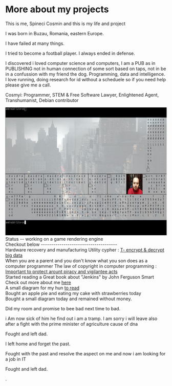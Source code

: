 <html>
      
 <head>
     <h1>More about my projects</h1>
        <p>This is me, Spineci Cosmin and this is my life and project</p>
<p>
I was born in Buzau, Romania, eastern Europe. 
</p>
<p>
I have failed at many things.
</p>
<p>
I tried to become a football player. I always ended in defense. 
</p>
<p>
I discovered i loved computer science and computers, I am a PUB as in PUBLISHING not in human connection of some sort based on taps, not in be in a confussion with my friend the dog. Programming, data and intelligence. I love running, doing research for id without a scheduele so if you need help please give me a call. </p>
<p>  Cosmyi: Programmer, STEM & Free Software Lawyer, Enlightened Agent, Transhumanist, Debian contributor </p>
 <section id="about">
      <img src="trainee.jpg" height="400" alt="">
  Status 
  -- working on a game rendering engine
    </section>
Checkout below
  -------------------------------------
 </head>
 <body>
  <div>
   Hardware recovery and manufacturing
  Utility cypher : <a href="https://github.com/mugsp/mugsp.github.io/blob/main/t-encrypting-and-decrypting-files.md" > T- encrypt & decrypt big data  </a>
  </div>
  <div>
   When you are a parent and you don't know what you son does as a computer programmer 
  The law of copyright in computer programming : <a href="https://github.com/mugsp/mugsp.github.io/blob/main/c.pdf" >Important to protect arount piracy and vigilantee acts</a>
  </div>
<div>
	Started reading a Great book about "Jenkins" by John Ferguson Smart 
</div> 
Check out more about me <a href="https://mugsp.github.io/cv.spineci-PDL.txt" > here</a>
  </div>
<div> 
A small diagram for my hun <a href="https://mugsp.github.io/output.pdf" > to read </a>
</div>

<div>
	Bought an apple pie and eating my cake with strawberries today 
</div>
<div> 
Bought a small diagram today and remained without money. 
</div>
	
<div> 
<p>
	Did my room and promise to bee bad next time to bad.
</p>
</div>
	i Am now sick of him he find out i am a tramp. I am sorry i will leave also after a fight with the prime minister of agriculture cause of dna 
<div> 
<p>
	Fought and left dad.
</p>
<p>
	I left home and forget the past. 
</p>
	
<p>
	Fought with the past and resolve the aspect on me and now i am looking for a job in IT 
</p>
	
<p>
	Fought and left dad.
</p>
	. 
	</div>
	
	
	
	
		
	
	
	

